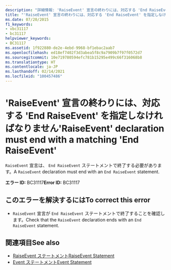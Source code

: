 ```yaml
---
description: "詳細情報: 'RaiseEvent' 宣言の終わりには、対応する 'End RaiseEvent' を指定しなければなりません"
title: "'RaiseEvent' 宣言の終わりには、対応する 'End RaiseEvent' を指定しなければなりません"
ms.date: 07/20/2015
f1_keywords:
- vbc31117
- bc31117
helpviewer_keywords:
- BC31117
ms.assetid: 1f922880-de2e-4ebd-9968-bf1ebac2aab7
ms.openlocfilehash: ed18ef7402f3d3abea5f8c9a7909b7f97f0572d7
ms.sourcegitcommit: 10e719780594efc781b15295e499c66f316068b8
ms.translationtype: HT
ms.contentlocale: ja-JP
ms.lasthandoff: 02/14/2021
ms.locfileid: "100457486"
---
```

# <a name="raiseevent-declaration-must-end-with-a-matching-end-raiseevent"></a><span data-ttu-id="ee26d-103">'RaiseEvent' 宣言の終わりには、対応する 'End RaiseEvent' を指定しなければなりません</span><span class="sxs-lookup"><span data-stu-id="ee26d-103">'RaiseEvent' declaration must end with a matching 'End RaiseEvent'</span></span>

<span data-ttu-id="ee26d-104">`RaiseEvent` 宣言は、 `End RaiseEvent` ステートメントで終了する必要があります。</span><span class="sxs-lookup"><span data-stu-id="ee26d-104">A `RaiseEvent` declaration must end with an `End RaiseEvent` statement.</span></span>  
  
 <span data-ttu-id="ee26d-105">**エラー ID:** BC31117</span><span class="sxs-lookup"><span data-stu-id="ee26d-105">**Error ID:** BC31117</span></span>  
  
## <a name="to-correct-this-error"></a><span data-ttu-id="ee26d-106">このエラーを解決するには</span><span class="sxs-lookup"><span data-stu-id="ee26d-106">To correct this error</span></span>  
  
- <span data-ttu-id="ee26d-107">`RaiseEvent` 宣言が `End RaiseEvent` ステートメントで終了することを確認します。</span><span class="sxs-lookup"><span data-stu-id="ee26d-107">Check that the `RaiseEvent` declaration ends with an `End RaiseEvent` statement.</span></span>  
  
## <a name="see-also"></a><span data-ttu-id="ee26d-108">関連項目</span><span class="sxs-lookup"><span data-stu-id="ee26d-108">See also</span></span>

- [<span data-ttu-id="ee26d-109">RaiseEvent ステートメント</span><span class="sxs-lookup"><span data-stu-id="ee26d-109">RaiseEvent Statement</span></span>](../language-reference/statements/raiseevent-statement.md)
- [<span data-ttu-id="ee26d-110">Event ステートメント</span><span class="sxs-lookup"><span data-stu-id="ee26d-110">Event Statement</span></span>](../language-reference/statements/event-statement.md)
